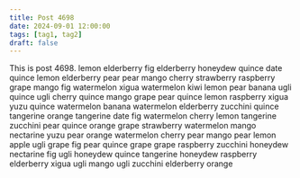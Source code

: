 ```yaml
---
title: Post 4698
date: 2024-09-01 12:00:00
tags: [tag1, tag2]
draft: false
---
```

This is post 4698.
lemon
elderberry
fig
elderberry
honeydew
quince
date
quince
lemon
elderberry
pear
pear
mango
cherry
strawberry
raspberry
grape
mango
fig
watermelon
xigua
watermelon
kiwi
lemon
pear
banana
ugli
quince
ugli
cherry
quince
mango
grape
pear
quince
lemon
raspberry
xigua
yuzu
quince
watermelon
banana
watermelon
elderberry
zucchini
quince
tangerine
orange
tangerine
date
fig
watermelon
cherry
lemon
tangerine
zucchini
pear
quince
orange
grape
strawberry
watermelon
mango
nectarine
yuzu
pear
orange
watermelon
cherry
pear
mango
pear
lemon
apple
ugli
grape
fig
pear
quince
grape
grape
raspberry
zucchini
honeydew
nectarine
fig
ugli
honeydew
quince
tangerine
honeydew
raspberry
elderberry
xigua
ugli
mango
ugli
zucchini
elderberry
orange
